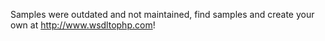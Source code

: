 Samples were outdated and not maintained, find samples and create your own at http://www.wsdltophp.com!
